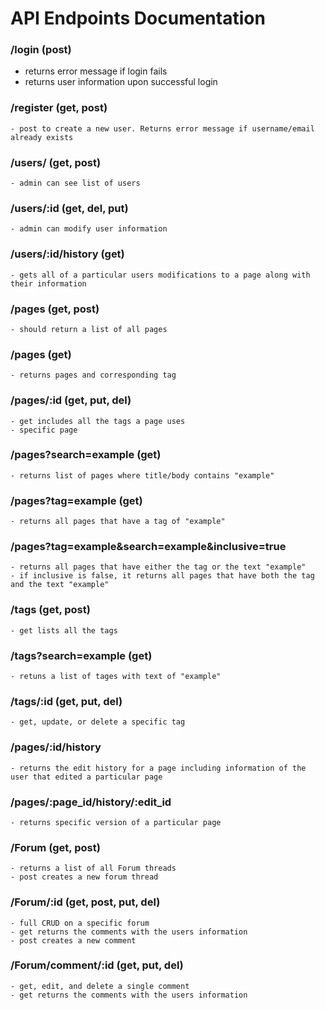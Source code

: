 # API Endpoints Documentation

### /login (post)
- returns error message if login fails 
- returns user information upon successful login

### /register (get, post)
    - post to create a new user. Returns error message if username/email already exists

### /users/ (get, post)
    - admin can see list of users

### /users/:id (get, del, put)
    - admin can modify user information

### /users/:id/history (get)
    - gets all of a particular users modifications to a page along with their information

### /pages (get, post)
    - should return a list of all pages

### /pages (get)
    - returns pages and corresponding tag

### /pages/:id (get, put, del)
    - get includes all the tags a page uses
    - specific page

### /pages?search=example (get)
    - returns list of pages where title/body contains "example"

### /pages?tag=example (get)
    - returns all pages that have a tag of "example"

### /pages?tag=example&search=example&inclusive=true
    - returns all pages that have either the tag or the text "example"
    - if inclusive is false, it returns all pages that have both the tag and the text "example"

### /tags (get, post)
    - get lists all the tags

### /tags?search=example (get)
    - retuns a list of tages with text of "example"

### /tags/:id (get, put, del)
    - get, update, or delete a specific tag

### /pages/:id/history
    - returns the edit history for a page including information of the user that edited a particular page

### /pages/:page_id/history/:edit_id
    - returns specific version of a particular page

### /Forum (get, post)
    - returns a list of all Forum threads
    - post creates a new forum thread

### /Forum/:id (get, post, put, del)
    - full CRUD on a specific forum
    - get returns the comments with the users information
    - post creates a new comment

### /Forum/comment/:id (get, put, del)
    - get, edit, and delete a single comment
    - get returns the comments with the users information
